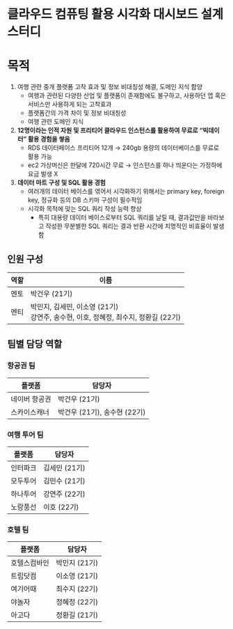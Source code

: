 # 클라우드 컴퓨팅 활용 시각화 대시보드 설계 스터디

# 목적
1. 여행 관련 중개 플랫폼 고착 효과 및 정보 비대칭성 해결, 도메인 지식 함양
    - 여행과 관련된 다양한 산업 및 플랫폼이 존재함에도 불구하고, 사용하던 앱 혹은 서비스만 사용하게 되는 고착효과
    - 플랫폼간의 가격 차이 및 정보 비대칭성
    - 여행 관련 도메인 지식
2. **12명이라는 인적 자원 및 프리티어 클라우드 인스턴스를 활용하여 무료로 “빅데이터” 활용 경험을 쌓음**
    - RDS 데이터페이스 프리티어 12개 → 240gb 용량의 데이터베이스를 무료로 활용 가능
    - ec2 가상머신은 한달에 720시간 무료 → 인스턴스를 하나 띄운다는 가정하에 요금 발생 X
3. **데이터 마트 구성 및 SQL 활용 경험**
    - 여러개의 데이터 베이스를 엮어서 시각화하기 위해서는 primary key, foreign key, 정규화 등의 DB 스키마 구성이 필수적임
    - 시각화 목적에 맞는 SQL 쿼리 작성 능력 향상
        - 특히 대용량 데이터 베이스로부터 SQL 쿼리를 날릴 때,  결과값만을 바라보고 작성한 무분별한 SQL 쿼리는 결과 반환 시간에 치명적인 비효율이 발생함

## 인원 구성

| 역할 | 이름 |
|------|------|
| 멘토 | 박건우 (21기) |
| 멘티 | 박민지, 김세민, 이소영 (21기)<br>강연주, 송수현, 이호, 정혜정, 최수지, 정환길 (22기) |

## 팀별 담당 역할

### 항공권 팀

| 플랫폼 | 담당자 |
|--------|--------|
| 네이버 항공권 | 박건우 (21기) |
| 스카이스캐너 | 박건우 (21기), 송수현 (22기) |

### 여행 투어 팀

| 플랫폼 | 담당자 |
|--------|--------|
| 인터파크 | 김세민 (21기) |
| 모두투어 | 김민수 (21기) |
| 하나투어 | 강연주 (22기) |
| 노랑풍선 | 이호 (22기) |

### 호텔 팀

| 플랫폼 | 담당자 |
|--------|--------|
| 호텔스컴바인 | 박민지 (21기) |
| 트립닷컴 | 이소영 (21기) |
| 여기어때 | 최수지 (22기) |
| 야놀자 | 정혜정 (22기) |
| 아고다 | 정환길 (21기) |
